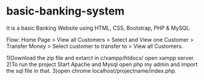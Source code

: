 # basic-banking-system

It is a basic Banking Website using HTML, CSS, Bootstrap, PHP & MySQL.

Flow: Home Page > View all Customers > Select and View one Customer > Transfer Money > Select customer to transfer to > View all Customers.

1)Download the zip file and extarct in c/xampp/htdocs/ open xampp server.
2)To run the project Start Apache and Mysql open php my admin and import the sql file in that.
3)open chrome localhost/projectname/index.php.
